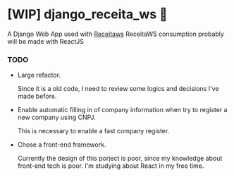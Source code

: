 # [WIP] django_receita_ws :snake:

A Django Web App used with [Receitaws](https://receitaws.com.br/api)
ReceitaWS consumption probably will be made with ReactJS

### TODO
* Large refactor.
  
    Since it is a old code, I need to review some logics and decisions I've made before.
  
* Enable automatic filling in of company information when try to register a new company using CNPJ.

    This is necessary to enable a fast company register.

* Chose a front-end framework.

    Currently the design of this porject is poor, since my knowledge about front-end tech is poor. I'm studying about React in my free time.
